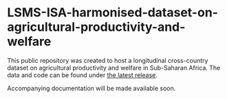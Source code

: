 # LSMS-ISA-harmonised-dataset-on-agricultural-productivity-and-welfare
This public repository was created to host a longitudinal cross-country dataset on agricultural productivity and welfare in Sub-Saharan Africa. The data and code can be found under [the latest release](https://github.com/lsms-worldbank/LSMS-ISA-harmonised-dataset-on-agricultural-productivity-and-welfare/releases/tag/v1.0).

Accompanying documentation will be made available soon.
